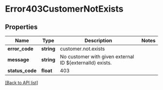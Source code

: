 # Error403CustomerNotExists

## Properties

Name | Type | Description | Notes
------------ | ------------- | ------------- | -------------
**error_code** | **string** | customer.not.exists |
**message** | **string** | No customer with given external ID ${externalId} exists. |
**status_code** | **float** | 403 |

[[Back to API list]](../../README.md#api-endpoints)
